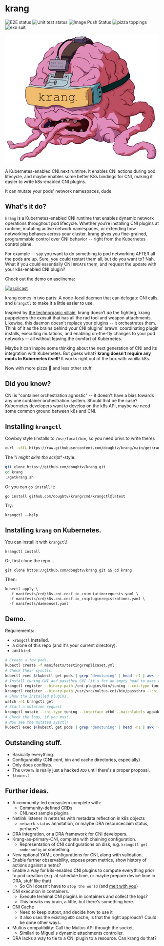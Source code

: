 # krang
![E2E status](https://img.shields.io/github/actions/workflow/status/dougbtv/krang/e2e.yaml) ![Unit test status](https://img.shields.io/github/actions/workflow/status/dougbtv/krang/testlint.yaml) ![Image Push Status](https://img.shields.io/github/actions/workflow/status/dougbtv/krang/image_push.yaml) ![pizza toppings](https://img.shields.io/badge/pizza_toppings-unstable-pink) ![exo suit](https://img.shields.io/badge/exosuit-synced-blue)

![krang logo, dude.](https://github.com/dougbtv/krang/blob/main/doc/krang-logo.png)

A Kubernetes-enabled CNI.next runtime. It enables CNI actions during pod lifecycle, and maybe enables some better K8s bindings for CNI, making it easier to write k8s-enabled CNI plugins.

It can mutate your pods' network namespaces, dude.

## What's it do?

`krang` is a Kubernetes-enabled CNI runtime that enables dynamic network operations throughout pod lifecycle. Whether you’re installing CNI plugins at runtime, mutating active network namespaces, or extending how networking behaves across your cluster, krang gives you fine-grained, programmable control over CNI behavior -- right from the Kubernetes control plane.

For example -- say you want to do something to pod networking AFTER all the pods are up. Sure, you could restart them all, but do you want to? Nah. What if you could essentially CNI `UPDATE` them, and request the update with your k8s-enabled CNI plugin?

Check out the demo on asciinema:

[![asciicast](https://asciinema.org/a/gUqRuRY2sOv2YzlYDOqVdsg5C.svg)](https://asciinema.org/a/gUqRuRY2sOv2YzlYDOqVdsg5C)

krang comes in two parts: A node-local daemon that can delegate CNI calls, and `krangctl` to make it a little easier to use.

Inspired by [the technorganic villain](https://en.wikipedia.org/wiki/Krang), krang doesn’t *do* the fighting, krang puppeteers the exosuit that has all the rad tool and weapon attachments. Likewise, this daemon doesn't replace your plugins -- it orchestrates them. Think of it as the brains behind your CNI plugins' brawn: coordinating plugin installs, executing mutations, and enabling on-the-fly changes to your pod networks -- all without leaving the comfort of Kubernetes.

Maybe it can inspire some thinking about the next generation of CNI and its integration with Kubernetes. But guess what? **krang doesn't require any mods to Kubernetes itself**! It works right out of the box with vanilla k8s.

Now with more pizza 🍕 and less other stuff.

## Did you know?

CNI is "container orchestration agnostic" -- it doesn't have a bias towards any one container orchestration system. Should that be the case? Kubernetes developers want to develop on the k8s API, maybe we need some common ground between k8s and CNI.

## Installing `krangctl`

Cowboy style (installs to `/usr/local/bin`, so you need privs to write there):

```bash
curl -sSfL https://raw.githubusercontent.com/dougbtv/krang/main/getkrang.sh | bash
```

The "*I might skim the script*"-style:

```bash
git clone https://github.com/dougbtv/krang.git
cd krang
./getkrang.sh
```

Or you can `go install` it:

```bash
go install github.com/dougbtv/krang/cmd/krangctl@latest
```

Try:

```
krangctl --help
```

## Installing `krang` on Kubernetes.

You can install it with `krangctl`!

```
krangctl install
```

Or, first clone the repo...

```
git clone https://github.com/dougbtv/krang.git && cd krang
```

Then:

```
kubectl apply \
  -f manifests/crd/k8s.cni.cncf.io_cnimutationrequests.yaml \
  -f manifests/crd/k8s.cni.cncf.io_cnipluginregistrations.yaml \
  -f manifests/daemonset.yaml
```

## Demo.

Requirements:

* `krangctl` installed.
* a clone of this repo (and it's your current directory).
* and `kind`.

```bash
# Create a few pods.
kubectl create -f manifests/testing/replicaset.yml
# Check their sysctls.
kubectl exec $(kubectl get pods | grep "demotuning" | head -n1 | awk '{print $1}') -- sysctl -n net.ipv4.conf.eth0.arp_filter
# Install tuning CNI and passthru CNI (it's for an empty head to exec a CNI chain on top of)
krangctl register --binary-path /cni-plugins/bin/tuning --cni-type tuning --name tuning --image "quay.io/dosmith/cni-plugins:v1.6.2a"
krangctl register --binary-path /usr/src/multus-cni/bin/passthru --cni-type passthru --name passthru --image "ghcr.io/k8snetworkplumbingwg/multus-cni:snapshot-thick"
# Show the installed plugins.
watch -n1 krangctl get
# Start a mutation request
krangctl mutate --cni-type tuning --interface eth0 --matchlabels app=demotuning --config ./manifests/testing/tuning-passthru-conf.json
# Check the logs, if you must.
# Now see the mutated sysctl!
kubectl exec $(kubectl get pods | grep "demotuning" | head -n1 | awk '{print $1}') -- sysctl -n net.ipv4.conf.eth0.arp_filter
```

## Outstanding stuff.

* Basically everything.
* Configurability (CNI conf, bin and cache directories, especially)
* Only does conflists.
* The `UPDATE` is really just a hacked `ADD` until there's a proper proposal.
* `$(more.)`

## Further ideas.

* A community-led ecosystem complete with:
  * Community-defined CRDs
  * CNI.next sample plugins
* Netlink listener in netns'es with metadata reflection in k8s objects 
  * `network-status` annotation, or maybe DRA resourceclaim status, perhaps?
* DRA integration, or a DRA framework for CNI developers.
* Krang-as-primary-CNI, complete with chaining configuration.
  * Representation of CNI configurations on disk, e.g. `krangctl get nodeconfig` or something.
* New optional YAML configurations for CNI, along with validation.
* Enable further observability, expose prom metrics, show history of actions against a netns?
* Enable a way for k8s-enabled CNI plugins to compute everything prior to pod creation (e.g. at schedule time, or maybe prepare device time in DRA, stuff like that)
  * So CNI doesn't have to `stop the world` (and [melt with you](https://www.youtube.com/watch?v=LuN6gs0AJls))
* CNI execution in containers.
  * Execute terminal CNI plugins in containers and collect the logs?
  * This breaks my brain, a little, but there's something here.
* CNI Cache
  * Need to keep output, and decide how to use it
  * It also uses the existing `ADD` cache, is that the right approach? Could be done other ways.
* Multus compatibility: Call the Multus API through the socket.
  * Similarl to Miguel's dynamic attachments controller.
* DRA lacks a way to tie to a CNI plugin to a resource. Can krang do that?